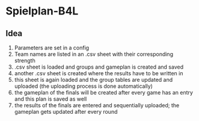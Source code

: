 # Spielplan-B4L

## Idea
1. Parameters are set in a config
2. Team names are listed in an .csv sheet with their corresponding strength
3. .csv sheet is loaded and groups and gameplan is created and saved
4. another .csv sheet is created where the results have to be written in
5. this sheet is again loaded and the group tables are updated and uploaded (the uploading process is done automatically)
6. the gameplan of the finals will be created after every game has an entry and this plan is saved as well
7. the results of the finals are entered and sequentially uploaded; the gameplan gets updated after every round
